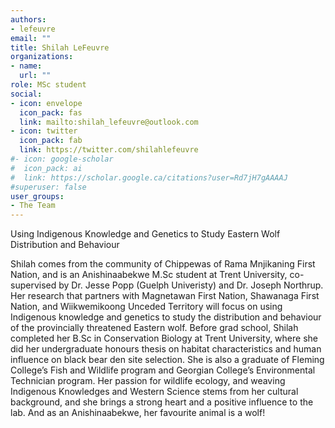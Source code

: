 ```yaml
---
authors:
- lefeuvre
email: ""
title: Shilah LeFeuvre
organizations:
- name: 
  url: ""
role: MSc student
social:
- icon: envelope
  icon_pack: fas
  link: mailto:shilah_lefeuvre@outlook.com
- icon: twitter
  icon_pack: fab
  link: https://twitter.com/shilahlefeuvre
#- icon: google-scholar
#  icon_pack: ai
#  link: https://scholar.google.ca/citations?user=Rd7jH7gAAAAJ
#superuser: false
user_groups:
- The Team
---
```


Using Indigenous Knowledge and Genetics to Study Eastern Wolf Distribution and Behaviour

 Shilah comes from the community of Chippewas of Rama Mnjikaning First Nation, and is an Anishinaabekwe M.Sc student at Trent University, co-supervised by Dr. Jesse Popp (Guelph Univeristy) and Dr. Joseph Northrup. Her research that partners with Magnetawan First Nation, Shawanaga First Nation, and Wiikwemikoong Unceded Territory will focus on using Indigenous knowledge and genetics to study the distribution and behaviour of the provincially threatened Eastern wolf. Before grad school, Shilah completed her B.Sc in Conservation Biology at Trent University, where she did her undergraduate honours thesis on habitat characteristics and human influence on black bear den site selection. She is also a graduate of Fleming College’s Fish and Wildlife program and Georgian College’s Environmental Technician program. Her passion for wildlife ecology, and weaving Indigenous Knowledges and Western Science stems from her cultural background, and she brings a strong heart and a positive influence to the lab. And as an Anishinaabekwe, her favourite animal is a wolf!
